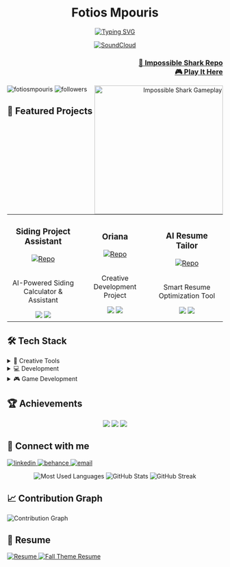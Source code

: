 <h1 align="center">Fotios Mpouris</h1>

<!-- Dynamic typing effect -->
<p align="center">
  <a href="https://git.io/typing-svg"><img src="https://readme-typing-svg.herokuapp.com?font=Fira+Code&pause=1000&color=2F85D0&center=true&vCenter=true&repeat=true&width=435&lines=2D+%26+3D+Artist;Creative+Developer;Animation+Enthusiast;Building+with+AI+%26+Creativity" alt="Typing SVG" /></a>
</p>

<!-- Currently Listening To -->
<p align="center">
  <a href="https://on.soundcloud.com/n8NTVe9tuCFniUb98">
    <img src="https://img.shields.io/badge/SoundCloud-Currently Vibing: The Goldcast 104-FF3300?style=for-the-badge&logo=soundcloud&logoColor=white" alt="SoundCloud"/>
  </a>
</p>

<!-- Impossible Shark Showcase -->
<h3 align="right">
  <a href="https://github.com/FotiosMpouris/ImpossibleShark2">
    🦈 Impossible Shark Repo
  </a>
  <br>
  <a href="https://fotiosmpouris.github.io/ImpossibleShark2/">
    🎮 Play It Here
  </a>
</h3>

<div align="right">
  <img align="right" alt="Impossible Shark Gameplay" width="300" src="./assets/impossibleSharkGIF.gif">
</div>

<!-- Profile Views Counter -->
<p align="left">
  <img src="https://komarev.com/ghpvc/?username=fotiosmpouris&label=Profile%20views&color=0e75b6&style=flat" alt="fotiosmpouris" />
  <img src="https://img.shields.io/github/followers/fotiosmpouris?label=Followers&style=social" alt="followers"/>
</p>

<!-- Active Projects Section with Enhanced Cards -->
<h2>🚀 Featured Projects</h2>

<div align="center">
<table>
<tr>
<td width="33%">
<h3 align="center">Siding Project Assistant</h3>
<div align="center">
  <a href="https://github.com/FotiosMpouris/Hardie-Siding-Agent-Testing-Working_Copy">
    <img src="https://img.shields.io/badge/-Project%20Repo-181717?style=for-the-badge&logo=github" alt="Repo">
  </a>
  <br><br>
  <p>AI-Powered Siding Calculator & Assistant</p>
  <img src="https://img.shields.io/badge/Python-3776AB?style=flat-square&logo=python&logoColor=white">
  <img src="https://img.shields.io/badge/AI-OpenAI-412991?style=flat-square&logo=openai&logoColor=white">
</div>
</td>
<td width="33%">
<h3 align="center">Oriana</h3>
<div align="center">
  <a href="https://github.com/FotiosMpouris/Oriana">
    <img src="https://img.shields.io/badge/-Project%20Repo-181717?style=for-the-badge&logo=github" alt="Repo">
  </a>
  <br><br>
  <p>Creative Development Project</p>
  <img src="https://img.shields.io/badge/Unity-000000?style=flat-square&logo=unity&logoColor=white">
  <img src="https://img.shields.io/badge/C%23-239120?style=flat-square&logo=c-sharp&logoColor=white">
</div>
</td>
<td width="33%">
<h3 align="center">AI Resume Tailor</h3>
<div align="center">
  <a href="https://github.com/FotiosMpouris/ReggieResume2">
    <img src="https://img.shields.io/badge/-Project%20Repo-181717?style=for-the-badge&logo=github" alt="Repo">
  </a>
  <br><br>
  <p>Smart Resume Optimization Tool</p>
  <img src="https://img.shields.io/badge/JavaScript-F7DF1E?style=flat-square&logo=javascript&logoColor=black">
  <img src="https://img.shields.io/badge/AI-OpenAI-412991?style=flat-square&logo=openai&logoColor=white">
</div>
</td>
</tr>
</table>
</div>

<!-- Tech Stack Section -->
<h2>🛠️ Tech Stack</h2>

<details>
<summary>🎨 Creative Tools</summary>
<br>
<p align="left">
  <img src="https://img.shields.io/badge/Blender-F5792A?style=for-the-badge&logo=blender&logoColor=white">
  <img src="https://img.shields.io/badge/Adobe%20Illustrator-FF9A00?style=for-the-badge&logo=adobe%20illustrator&logoColor=white">
  <img src="https://img.shields.io/badge/Adobe%20Photoshop-31A8FF?style=for-the-badge&logo=adobe%20photoshop&logoColor=white">
  <img src="https://img.shields.io/badge/Adobe%20After%20Effects-9999FF?style=for-the-badge&logo=adobe%20after%20effects&logoColor=white">
</p>
</details>

<details>
<summary>💻 Development</summary>
<br>
<p align="left">
  <img src="https://img.shields.io/badge/Python-3776AB?style=for-the-badge&logo=python&logoColor=white">
  <img src="https://img.shields.io/badge/JavaScript-F7DF1E?style=for-the-badge&logo=javascript&logoColor=black">
  <img src="https://img.shields.io/badge/HTML5-E34F26?style=for-the-badge&logo=html5&logoColor=white">
  <img src="https://img.shields.io/badge/Node.js-339933?style=for-the-badge&logo=node.js&logoColor=white">
  <img src="https://img.shields.io/badge/C%23-239120?style=for-the-badge&logo=c-sharp&logoColor=white">
</p>
</details>

<details>
<summary>🎮 Game Development</summary>
<br>
<p align="left">
  <img src="https://img.shields.io/badge/Unity-000000?style=for-the-badge&logo=unity&logoColor=white">
  <img src="https://img.shields.io/badge/.NET-512BD4?style=for-the-badge&logo=.net&logoColor=white">
</p>
</details>

<!-- Achievement Badges -->
<h2>🏆 Achievements</h2>
<p align="center">
  <img src="https://img.shields.io/badge/2D%20Animation-5%2B%20Years-blue?style=for-the-badge">
  <img src="https://img.shields.io/badge/Game%20Development-3%2B%20Years-green?style=for-the-badge">
  <img src="https://img.shields.io/badge/AI%20Development-Enthusiast-purple?style=for-the-badge">
</p>

<!-- Connect Section -->
<h2>🤝 Connect with me</h2>
<p align="left">
  <a href="https://linkedin.com/in/fotios mpouris" target="blank">
    <img src="https://img.shields.io/badge/LinkedIn-0077B5?style=for-the-badge&logo=linkedin&logoColor=white" alt="linkedin"/>
  </a>
  <a href="https://www.behance.net/fotios mpouris" target="blank">
    <img src="https://img.shields.io/badge/Behance-1769FF?style=for-the-badge&logo=behance&logoColor=white" alt="behance"/>
  </a>
  <a href="mailto:fotiosmpouris@gmail.com">
    <img src="https://img.shields.io/badge/Email-D14836?style=for-the-badge&logo=gmail&logoColor=white" alt="email"/>
  </a>
</p>

<!-- GitHub Stats -->
<div align="center">
  <img src="https://github-readme-stats.vercel.app/api/top-langs?username=fotiosmpouris&show_icons=true&locale=en&layout=compact&theme=tokyonight" alt="Most Used Languages" />
  <img src="https://github-readme-stats.vercel.app/api?username=fotiosmpouris&show_icons=true&locale=en&theme=tokyonight" alt="GitHub Stats" />
  <img src="https://github-readme-streak-stats.herokuapp.com/?user=fotiosmpouris&theme=tokyonight" alt="GitHub Streak" />
</div>

<!-- Activity Graph -->
<h2>📈 Contribution Graph</h2>
<img src="https://github-readme-activity-graph.vercel.app/graph?username=fotiosmpouris&theme=tokyo-night&hide_border=true" alt="Contribution Graph" />

<!-- Resume Links -->
<h2>📄 Resume</h2>
<p align="left">
  <a href="https://fotiosmpouris.github.io/resume/#">
    <img src="https://img.shields.io/badge/View%20Resume-4285F4?style=for-the-badge&logo=google-chrome&logoColor=white" alt="Resume"/>
  </a>
  <a href="https://fotiosmpouris.github.io/TestCopyResumeFallTheme/">
    <img src="https://img.shields.io/badge/Fall%20Theme%20Resume-FF6B6B?style=for-the-badge&logo=google-chrome&logoColor=white" alt="Fall Theme Resume"/>
  </a>
</p>
